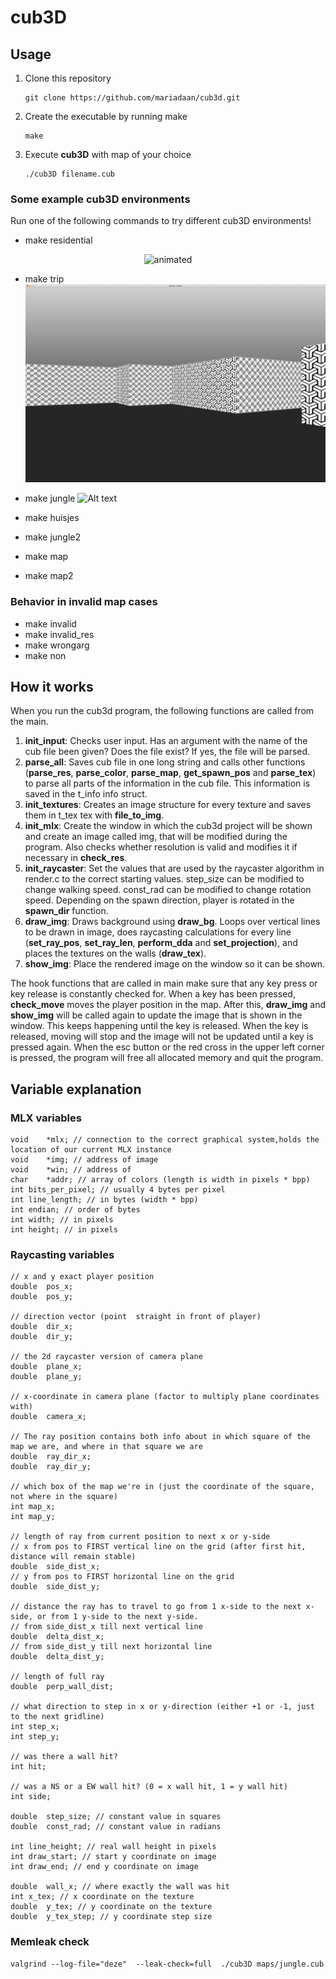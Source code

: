 
# cub3D

## Usage
1. Clone this repository
   ```console
   git clone https://github.com/mariadaan/cub3d.git
   ```
2. Create the executable by running make
   ```console
   make
   ```
3. Execute **cub3D** with map of your choice
   ```console
   ./cub3D filename.cub
   ```

### Some example cub3D environments
Run one of the following commands to try different cub3D environments! 

- make residential
<p align="center">
<img src="/pics/trim.gif" alt="animated" />
</p>

- make trip
![Alt text](/pics/trip.png "Trip")

- make jungle
![Alt text](/pics/jungle.png "Jungle")

- make huisjes

- make jungle2

- make map

- make map2

### Behavior in invalid map cases
- make invalid
- make invalid_res
- make wrongarg
- make non

## How it works
When you run the cub3d program, the following functions are called from the main.

1. **init_input**: Checks user input. Has an argument with the name of the cub file been given?
	Does the file exist? If yes, the file will be parsed.
2. **parse_all**: Saves cub file in one long string and calls other functions (**parse_res**, 			**parse_color**, **parse_map**, **get_spawn_pos** and **parse_tex**) to parse all
	parts of the information in the cub file. This information is saved in the
	t_info info struct. 
2. **init_textures**: Creates an image structure for every texture and saves them in t_tex tex with 	**file_to_img**.
3. **init_mlx**: Create the window in which the cub3d project will be shown and create an
	image called img, that will be modified during the program. Also checks whether resolution is valid and modifies it if necessary in **check_res**. 
4. **init_raycaster**: Set the values that are used by the raycaster algorithm in render.c to the
	correct starting values. step_size can be modified to change walking speed.
	const_rad can be modified to change rotation speed. Depending on the spawn
	direction, player is rotated in the **spawn_dir** function.
5. **draw_img**: Draws background using **draw_bg**. Loops over vertical lines to be drawn in image, 	does raycasting calculations for every line (**set_ray_pos**, **set_ray_len**, **perform_dda** 		and **set_projection**), and places the textures on the walls (**draw_tex**).
6. **show_img**: Place the rendered image on the window so it can be shown. 

The hook functions that are called in main make sure that any key press or key release is constantly checked for. When a key has been pressed, **check_move** moves the player position in the map. After this, **draw_img** and **show_img** will be called again to update the image that is shown in the window. This keeps happening until the key is released. When the key is released, moving will stop and the image will not be updated until a key is pressed again. When the esc button or the red cross in the upper left corner is pressed, the program will free all allocated memory and quit the program.

## Variable explanation

### MLX variables 
	void	*mlx; // connection to the correct graphical system,holds the location of our current MLX instance
	void	*img; // address of image
	void	*win; // address of
	char	*addr; // array of colors (length is width in pixels * bpp)
	int	bits_per_pixel; // usually 4 bytes per pixel
	int	line_length; // in bytes (width * bpp)
	int	endian; // order of bytes
	int	width; // in pixels
	int	height; // in pixels

### Raycasting variables 
	// x and y exact player position
	double	pos_x;
	double	pos_y;

	// direction vector (point	straight in front of player)
	double	dir_x;
	double	dir_y;

	// the 2d raycaster version of camera plane
	double	plane_x;
	double	plane_y;

	// x-coordinate in camera plane (factor to multiply plane coordinates with)
	double	camera_x;

	// The ray position contains both info about in which square of the map we are, and where in that square we are
	double	ray_dir_x;
	double	ray_dir_y;

	// which box of the map we're in (just the coordinate of the square, not where in the square)
	int	map_x;
	int	map_y;

	// length of ray from current position to next x or y-side
	// x from pos to FIRST vertical line on the grid (after first hit, distance will remain stable)
	double	side_dist_x;
	// y from pos to FIRST horizontal line on the grid
	double	side_dist_y;

	// distance the ray has to travel to go from 1 x-side to the next x-side, or from 1 y-side to the next y-side.
	// from side_dist_x till next vertical line
	double	delta_dist_x;
	// from side_dist_y till next horizontal line
	double	delta_dist_y;

	// length of full ray
	double	perp_wall_dist;

	// what direction to step in x or y-direction (either +1 or -1, just to the next gridline)
	int	step_x;
	int	step_y;

	// was there a wall hit?
	int	hit;

	// was a NS or a EW wall hit? (0 = x wall hit, 1 = y wall hit)
	int	side;

	double	step_size; // constant value in squares
	double	const_rad; // constant value in radians

	int	line_height; // real wall height in pixels
	int	draw_start; // start y coordinate on image
	int	draw_end; // end y coordinate on image

	double	wall_x; // where exactly the wall was hit
	int	x_tex; // x coordinate on the texture
	double	y_tex; // y coordinate on the texture
	double	y_tex_step; // y coordinate step size

### Memleak check
```console
valgrind --log-file="deze"  --leak-check=full  ./cub3D maps/jungle.cub
```